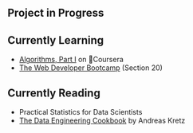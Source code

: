 ## Project in Progress



## Currently Learning
- [Algorithms, Part I](https://www.coursera.org/learn/algorithms-part1/) on Coursera
- [The Web Developer Bootcamp](https://www.udemy.com/course/the-web-developer-bootcamp/) (Section 20)

## Currently Reading
- Practical Statistics for Data Scientists
- [The Data Engineering Cookbook](https://github.com/andkret/Cookbook/) by Andreas Kretz


